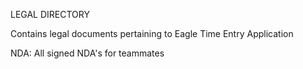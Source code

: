 LEGAL DIRECTORY

Contains legal documents pertaining to Eagle Time Entry Application

NDA:
	All signed NDA's for teammates
